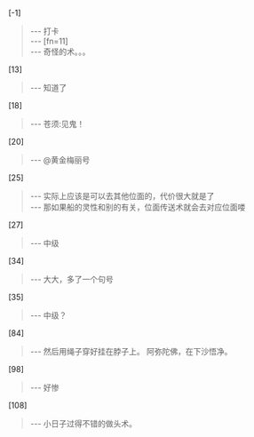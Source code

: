 
[-1] 
>--- 打卡<br>
>--- [fn=11]<br>
>--- 奇怪的术。。。<br>

[13] 
>--- 知道了<br>

[18] 
>--- 苍须:见鬼！<br>

[20] 
>--- @黄金梅丽号<br>

[25] 
>--- 实际上应该是可以去其他位面的，代价很大就是了<br>
>--- 那如果船的灵性和别的有关，位面传送术就会去对应位面喽<br>

[27] 
>--- 中级<br>

[34] 
>--- 大大，多了一个句号<br>

[35] 
>--- 中级？<br>

[84] 
>--- 然后用绳子穿好挂在脖子上。
阿弥陀佛，在下沙悟净。<br>

[98] 
>--- 好惨<br>

[108] 
>--- 小日子过得不错的做头术。<br>
